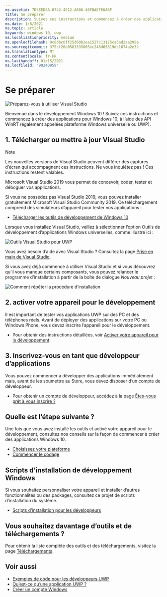 ```yaml
---
ms.assetid: 7D5EED8A-0742-4E12-A806-40FBAEFE6ABF
title: Se préparer
description: Suivez ces instructions et commencez à créer des applications pour Windows 10, à l’aide des API WinRT (également appelées plateforme Windows universelle ou UWP).
ms.date: 1/8/2021
ms.topic: article
keywords: windows 10, uwp
ms.localizationpriority: medium
ms.openlocfilehash: 9c8dbc8ff25d60b2ea1527c13125ca5ad2aa299a
ms.sourcegitcommit: 375cf20e0583335805ec246d65819dc1674a2e32
ms.translationtype: MT
ms.contentlocale: fr-FR
ms.lasthandoff: 01/15/2021
ms.locfileid: "98240959"
---
```

# <a name="get-set-up"></a>Se préparer

![Préparez-vous à utiliser Visual Studio](images/VisualStudio2017Hero_ImageXL-LG.png)

Bienvenue dans le développement Windows 10 ! Suivez ces instructions et commencez à créer des applications pour Windows 10, à l’aide des API WinRT (également appelées plateforme Windows universelle ou UWP).

## <a name="1-download-or-update-visual-studio"></a>1. Télécharger ou mettre à jour Visual Studio

> [!NOTE]
> Les nouvelles versions de Visual Studio peuvent différer des captures d’écran qui accompagnent ces instructions. Ne vous inquiétez pas ! Ces instructions restent valables.

Microsoft Visual Studio 2019 vous permet de concevoir, coder, tester et déboguer vos applications.

Si vous ne possédez pas Visual Studio 2019, vous pouvez installer gratuitement Microsoft Visual Studio Community 2019. Ce téléchargement comprend des simulateurs d’appareil pour tester vos applications :

-   [Télécharger les outils de développement de Windows 10](https://developer.microsoft.com/windows/downloads)

Lorsque vous installez Visual Studio, veillez à sélectionner l’option Outils de développement d’applications Windows universelles, comme illustré ici :

![Outils Visual Studio pour UWP](images/vs-2017-community-setup.png)

Vous avez besoin d’aide avec Visual Studio ? Consultez la page [Prise en main de Visual Studio](https://visualstudio.microsoft.com/vs/getting-started/).

Si vous avez déjà commencé à utiliser Visual Studio et si vous découvrez qu’il vous manque certains composants, vous pouvez relancer le programme d’installation à partir de la boîte de dialogue *Nouveau projet* :

![Comment répéter la procédure d’installation](images/win10-cs-install.png)


## <a name="2-enable-your-device-for-development"></a>2. activer votre appareil pour le développement

Il est important de tester vos applications UWP sur des PC et des téléphones réels. Avant de déployer des applications sur votre PC ou Windows Phone, vous devez inscrire l’appareil pour le développement.

-   Pour obtenir des instructions détaillées, voir [Activer votre appareil pour le développement](enable-your-device-for-development.md).

## <a name="3-register-as-an-app-developer"></a>3. Inscrivez-vous en tant que développeur d’applications

Vous pouvez commencer à développer des applications immédiatement mais, avant de les soumettre au Store, vous devez disposer d’un compte de développeur.

-   Pour obtenir un compte de développeur, accédez à la page [Êtes-vous prêt à vous inscrire ?](sign-up.md)

## <a name="whats-next"></a>Quelle est l’étape suivante ?

Une fois que vous avez installé les outils et activé votre appareil pour le développement, consultez nos conseils sur la façon de commencer à créer des applications Windows 10.

-   [Choisissez votre plateforme](../desktop/choose-your-platform.md)
-   [Commencer le codage](/windows/uwp/get-started/create-uwp-apps)


## <a name="windows-development-setup-scripts"></a>Scripts d’installation de développement Windows

Si vous souhaitez personnaliser votre appareil et installer d’autres fonctionnalités ou des packages, consultez ce projet de scripts d’installation du système.

- [Scripts d’installation pour les développeurs](https://github.com/Microsoft/windows-dev-box-setup-scripts)

## <a name="want-more-tools-and-downloads"></a>Vous souhaitez davantage d’outils et de téléchargements ?

Pour obtenir la liste complète des outils et des téléchargements, visitez la page [Téléchargements](https://developer.microsoft.com/windows/downloads).

## <a name="see-also"></a>Voir aussi

* [Exemples de code pour les développeurs UWP](https://developer.microsoft.com/windows/samples)
* [Qu’est-ce qu’une application UWP ?](/windows-apps-src/get-started/universal-application-platform-guide.md)
* [Créer un compte Windows](sign-up.md)